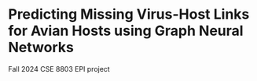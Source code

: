 # Predicting Missing Virus-Host Links for Avian Hosts using Graph Neural Networks
Fall 2024 CSE 8803 EPI project
